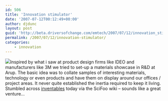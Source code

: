 ```yaml
---
id: 506
title: 'Innovation stimulator'
date: '2007-07-12T00:12:49+00:00'
author: djdunc
layout: post
guid: 'http://beta.driversofchange.com/emtech/2007/07/12/innovation_stimulator/'
permalink: /2007/07/12/innovation-stimulator/
categories:
    - innovation
---
```


![](https://i0.wp.com/www.inventables.com/Product/Kiosk_Group_2.jpg?fit=1170%2C100)Inspired by what i saw at product design firms like IDEO and manufacturers like 3M we tried to set-up a materials showcase in R&amp;D at Arup. The basic idea was to collate samples of interesting materials, technology or even products and have them on display around our offices / project areas. It never quite established the inertia required to keep it living. Stumbled across [inventables](http://www.inventables.com/) today via the SciFoo wiki – sounds like a great venture…